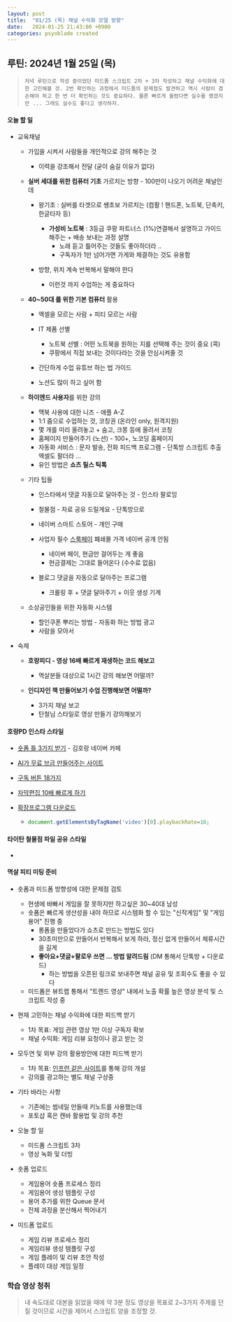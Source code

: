 ```yaml
---
layout: post
title:  "01/25 (목) 채널 수익화 모델 방향"
date:   2024-01-25 21:43:00 +0900
categories: psyoblade created
---
```


## 루틴: 2024년 1월 25일 (목)

>     저녁 루틴으로 작성 중이었던 미드폼 스크립트 2차 + 3차 작성하고 채널 수익화에 대한 고민해볼 것. 2번 확인하는 과정에서 미드폼의 문제점도 발견하고 역시 사람이 겸손해야 하고 한 번 더 확인하는 것도 중요하다. 물론 빠르게 올렸다면 실수를 했겠지만 ... 그래도 실수도 좋다고 생각하자.

#### 오늘 할 일

* 교육채널

  * 가입을 시켜서 사람들을 개인적으로 강의 해주는 것
    * 이력을 강조해서 전달 (굳이 숨길 이유가 없다)

  * **실버 세대를 위한 컴퓨터 기초** 가르치는 방향 - 100만이 나오기 어려운 채널인데
    * 왕기초 : 실버를 타겟으로 쌩초보 가르치는 (컴활 ! 핸드폰, 노트북, 단축키, 한글타자 등)
      * **가성비 노트북** : 3등급 쿠팡 파트너스 (1%)연결해서 설명하고 가이드 해주는 + 배송 보내는 과정 설명
        * 노래 듣고 틀어주는 것들도 좋아하더라 .. 
        * 구독자가 1만 넘어가면 가게와 체결하는 것도 유용함

    * 방향, 위치 계속 반복해서 말해야 한다
      * 이런것 까지 수업하는 게 중요하다

  * **40~50대 를 위한 기본 컴퓨터** 활용
    * 엑셀을 모르는 사람 + 피티 모르는 사람
    * IT 제품 선별
      * 노트북 선별 : 어떤 노트북을 원하는 지를 선택해 주는 것이 중요 (콕)
      * 쿠팡에서 직접 보내는 것이다라는 것을 안심시켜줄 것

    * 간단하게 수업 유튜브 하는 법 가이드
    * 노션도 많이 하고 싶어 함

  * **하이엔드 사용자**를 위한 강의
    * 맥북 사용에 대한 니즈 - 애플 A-Z
    * 1:1 줌으로 수업하는 것, 코칭권 (온라인 only, 원격지원)
    * 몇 개를 미리 올려놓고 + 숨고, 크몽 등에 올려서 코칭
    * 홈페이지 만들어주기 (노션) - 100+, 노코딩 홈페이지
    * 자동화 서비스 : 문자 발송, 전화 피드백 프로그램 - 단톡방 스크립트 추출 엑셀도 팔더라 ... 
    * 유인 방법은 **쇼츠 릴스 틱톡**
  * 기타 팁들
    * 인스타에서 댓글 자동으로 달아주는 것 - 인스타 팔로잉
    * 철물점 - 자료 공유 드릴게요 - 단톡방으로 
    * 네이버 스마트 스토어 - 개인 구매
    * 사업자 필수 [스룩페이](https://srookpay.com/beginner/beginner) 폐쇄몰 가격 네이버 공개 안됨
      * 네이버 페이, 현금만 걸어두는 게 좋음
      * 현금결제는 그대로 들어온다 (수수료 없음)

    * 블로그 댓글을 자동으로 달아주는 프로그램
      * 크롤링 후 + 댓글 달아주기 + 이웃 생성 기계

  * 소상공인들을 위한 자동화 시스템
    * 할인쿠폰 뿌리는 방법 - 자동화 하는 방법 광고
    * 사람을 모아서

* 숙제

  * **호랑피디 - 영상 16배 빠르게 재생하는 코드 해보고**
    * 멱살분들 대상으로 1시간 강의 해보면 어떨까?

  * **인디자인 책 만들어보기 수업 진행해보면 어떨까?**
    * 3가지 채널 보고
    * 탄철님 스타일로 영상 만들기 강의해보기

#### 호랑PD 인스타 스타일

* [숏폼 틀 3가지 받기](https://cafe.naver.com/potentiallab/39) - 김호랑 네이버 카페
  
* [AI가 무료 브금 만들어주는 사이트](https://mixaudio.notion.site/f0bb6e9dee044176bf0cd32c1571c14b?pvs=4)
  
* [구독 버튼 18가지](https://drive.google.com/file/d/1AWMmNC0P0wtyH3qZP_I5wRvujM9abOoT)

* [자막편집 10배 빠르게 하기](https://drive.google.com/file/d/1QxXn3dOD8LwdLgsA0PktmEQRx2CeXn7_)

* [확장프로그램 다운로드](http://bit.ly/3Tbofxh)

  * ```javascript
    document.getElementsByTagName('video')[0].playbackRate=16;
    ```

#### 타이탄 철물점 파일 공유 스타일

* 

#### 멱살 피티 미팅 준비

* 숏폼과 미드폼 방향성에 대한 문제점 검토
  * 현생에 바빠서 게임을 잘 못하지만 하고싶은 30~40대 남성
  * 숏폼은 빠르게 생산성을 내야 하므로 시스템화 할 수 있는 "신작게임" 및 "게임용어" 진행 중
    * 롱폼을 만들었다가 쇼츠로 만드는 방법도 있다
    * 30초미만으로 만들어서 반복해서 보게 하라, 정신 없게 만들어서 체류시간을 길게
    * **좋아요+댓글+팔로우 쓰면 ... 방법 알려드림** (DM 통해서 단톡방 + 다운로드)
      * 하는 방법을 오픈된 링크로 보내주면 채널 공유 및 조회수도 좋을 수 있다
  * 미드폼은 뷰트랩 통해서 "트랜드 영상" 내에서 노출 확률 높은 영상 분석 및 스크립트 작성 중
* 현재 고민하는 채널 수익화에 대한 피드백 받기
  * 1차 목표: 게임 관련 영상 1만 이상 구독자 확보
  * 채널 수익화: 게임 리뷰 요청이나 광고 받는 것
* 모두연 및 외부 강의 활용방안에 대한 피드백 받기
  * 1차 목표: <u>인프런 같은 사이트</u>를 통해 강의 개설
  * 강의를 광고하는 별도 채널 구상중
* 기타 바라는 사항
  * 기존에는 썸네일 만들때 키노트를 사용했는데
  * 포토샵 혹은 캔바 활용법 및 강의 추천

* 오늘 할 일
  * 미드폼 스크립트 3차
  * 영상 녹화 및 더빙
* 숏폼 업로드
  * 게임용어 숏폼 프로세스 정리
  * 게임용어 생성 템플릿 구성
  * 용어 추가를 위한 Queue 문서
  * 전체 과정을 분산해서 찍어내기
* 미드폼 업로드
  * 게임 리뷰 프로세스 정리
  * 게임리뷰 생성 템플릿 구성
  * 게임 플레이 및 리뷰 초안 작성
  * 플레이 대상 게임 일정

### 학습 영상 청취

>  내 속도대로 대본을 읽었을 때에 약 3분 정도 영상을 목표로 2~3가지 주제를 던질 것이므로 시간을 제어서 스크립트 양을 조정할 것. 

